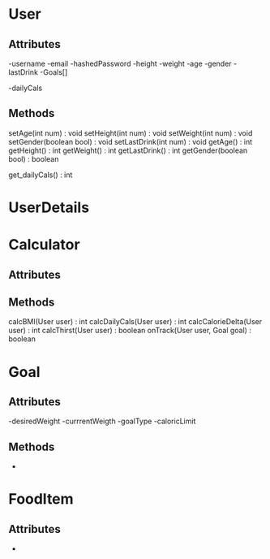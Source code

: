 User
====

Attributes
----------
-username
-email
-hashedPassword
-height
-weight 
-age
-gender
-lastDrink
-Goals[]

-dailyCals


Methods
-------
setAge(int num) : void
setHeight(int num) : void
setWeight(int num) : void
setGender(boolean bool) : void
setLastDrink(int num) : void
getAge() : int
getHeight() : int
getWeight() : int
getLastDrink() : int
getGender(boolean bool) : boolean

get_dailyCals() : int

UserDetails
===========

Calculator
==========

Attributes
----------

Methods
-------
calcBMI(User user) : int
calcDailyCals(User user) : int
calcCalorieDelta(User user) : int
calcThirst(User user) : boolean
onTrack(User user, Goal goal) : boolean


Goal
====

Attributes
----------
-desiredWeight
-currrentWeigth
-goalType
-caloricLimit


Methods
-------
-

FoodItem
========

Attributes
----------
-




